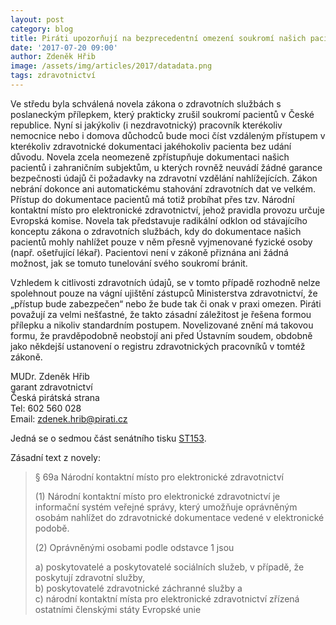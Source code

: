 ```yaml
---
layout: post
category: blog
title: Piráti upozorňují na bezprecedentní omezení soukromí našich pacientů
date: '2017-07-20 09:00'
author: Zdeněk Hřib
image: /assets/img/articles/2017/datadata.png
tags: zdravotnictví 
---
```


Ve středu byla schválená novela zákona o zdravotních službách s poslaneckým přílepkem, který prakticky zrušil soukromí pacientů v České republice. Nyní si jakýkoliv (i nezdravotnický) pracovník kterékoliv nemocnice nebo i domova důchodců bude moci číst vzdáleným přístupem v kterékoliv zdravotnické dokumentaci jakéhokoliv pacienta bez udání důvodu. Novela zcela neomezeně zpřístupňuje dokumentaci našich pacientů i zahraničním subjektům, u kterých rovněž neuvádí žádné garance bezpečnosti údajů či požadavky na zdravotní vzdělání nahlížejících. Zákon nebrání dokonce ani automatickému stahování zdravotních dat ve velkém. Přístup do dokumentace pacientů má totiž probíhat přes tzv. Národní kontaktní místo pro elektronické zdravotnictví, jehož pravidla provozu určuje Evropská komise. Novela tak představuje radikální odklon od stávajícího konceptu zákona o zdravotních službách, kdy do dokumentace našich pacientů mohly nahlížet pouze v něm přesně vyjmenované fyzické osoby (např. ošetřující lékař). Pacientovi není v zákoně přiznána ani žádná možnost, jak se tomuto tunelování svého soukromí bránit.

Vzhledem k citlivosti zdravotních údajů, se v tomto případě rozhodně nelze spolehnout pouze na vágní ujištění zástupců Ministerstva zdravotnictví, že „přístup bude zabezpečen“ nebo že bude tak či onak v praxi omezen. Piráti považují za velmi nešťastné, že takto zásadní záležitost je řešena formou přílepku a nikoliv standardním postupem. Novelizované znění má takovou formu, že pravděpodobně neobstojí ani před Ústavním soudem, obdobně jako někdejší ustanovení o registru zdravotnických pracovníků v tomtéž zákoně.

MUDr. Zdeněk Hřib  
garant zdravotnictví  
Česká pirátská strana  
Tel: 602 560 028  
Email: zdenek.hrib@pirati.cz  

Jedná se o sedmou část senátního tisku [ST153](http://www.senat.cz/xqw/xervlet/pssenat/historie?cid=pssenat_historie.pHistorieTisku.list&forEach.action=detail&forEach.value=s4142).

Zásadní text z novely:
> § 69a Národní kontaktní místo pro elektronické zdravotnictví
>
> (1) Národní kontaktní místo pro elektronické zdravotnictví je informační systém veřejné správy, který umožňuje oprávněným osobám nahlížet do zdravotnické dokumentace vedené v elektronické podobě.
>
> (2) Oprávněnými osobami podle odstavce 1 jsou
>
> a) poskytovatelé a poskytovatelé sociálních služeb, v případě, že poskytují zdravotní služby,  
> b) poskytovatelé zdravotnické záchranné služby a  
> c) národní kontaktní místa pro elektronické zdravotnictví zřízená ostatními členskými státy Evropské unie


